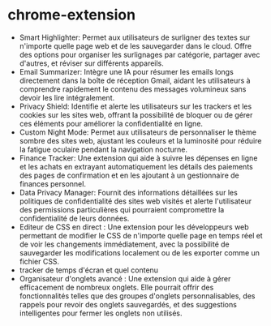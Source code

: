 # chrome-extension


- Smart Highlighter: Permet aux utilisateurs de surligner des textes sur n'importe quelle page web et de les sauvegarder dans le cloud. Offre des options pour organiser les surlignages par catégorie, partager avec d'autres, et réviser sur différents appareils.
- Email Summarizer: Intègre une IA pour résumer les emails longs directement dans la boîte de réception Gmail, aidant les utilisateurs à comprendre rapidement le contenu des messages volumineux sans devoir les lire intégralement.
- Privacy Shield: Identifie et alerte les utilisateurs sur les trackers et les cookies sur les sites web, offrant la possibilité de bloquer ou de gérer ces éléments pour améliorer la confidentialité en ligne.
- Custom Night Mode: Permet aux utilisateurs de personnaliser le thème sombre des sites web, ajustant les couleurs et la luminosité pour réduire la fatigue oculaire pendant la navigation nocturne.
- Finance Tracker: Une extension qui aide à suivre les dépenses en ligne et les achats en extrayant automatiquement les détails des paiements des pages de confirmation et en les ajoutant à un gestionnaire de finances personnel.
- Data Privacy Manager: Fournit des informations détaillées sur les politiques de confidentialité des sites web visités et alerte l'utilisateur des permissions particulières qui pourraient compromettre la confidentialité de leurs données.
- Editeur de CSS en direct : Une extension pour les développeurs web permettant de modifier le CSS de n'importe quelle page en temps réel et de voir les changements immédiatement, avec la possibilité de sauvegarder les modifications localement ou de les exporter comme un fichier CSS.
- tracker de temps d'écran et quel contenu
- Organisateur d'onglets avancé : Une extension qui aide à gérer efficacement de nombreux onglets. Elle pourrait offrir des fonctionnalités telles que des groupes d'onglets personnalisables, des rappels pour revoir des onglets sauvegardés, et des suggestions intelligentes pour fermer les onglets non utilisés.
